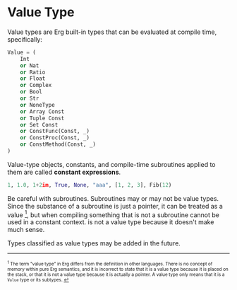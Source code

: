 # Value Type

Value types are Erg built-in types that can be evaluated at compile time, specifically:

```python
Value = (
    Int
    or Nat
    or Ratio
    or Float
    or Complex
    or Bool
    or Str
    or NoneType
    or Array Const
    or Tuple Const
    or Set Const
    or ConstFunc(Const, _)
    or ConstProc(Const, _)
    or ConstMethod(Const, _)
)
```

Value-type objects, constants, and compile-time subroutines applied to them are called __constant expressions__.

```python
1, 1.0, 1+2im, True, None, "aaa", [1, 2, 3], Fib(12)
```

Be careful with subroutines. Subroutines may or may not be value types.
Since the substance of a subroutine is just a pointer, it can be treated as a value [<sup id="f1">1</sup>](#1), but when compiling something that is not a subroutine cannot be used in a constant context. is not a value type because it doesn't make much sense.

Types classified as value types may be added in the future.

---

<span id="1" style="font-size:x-small"><sup>1</sup> The term "value type" in Erg differs from the definition in other languages. There is no concept of memory within pure Erg semantics, and it is incorrect to state that it is a value type because it is placed on the stack, or that it is not a value type because it is actually a pointer. A value type only means that it is a `Value` type or its subtypes. [↩](#f1)</span>
